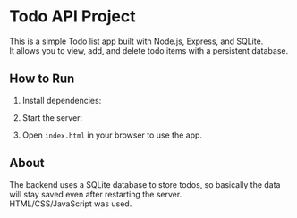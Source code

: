 # Todo API Project

This is a simple Todo list app built with Node.js, Express, and SQLite.  
It allows you to view, add, and delete todo items with a persistent database.

## How to Run

1. Install dependencies:

2. Start the server:

3. Open `index.html` in your browser to use the app.

## About

The backend uses a SQLite database to store todos, so basically the data will stay saved even after restarting the server.  
HTML/CSS/JavaScript was used.

